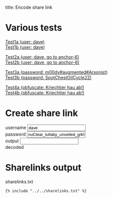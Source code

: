 title: Encode share link

# Various tests

[Test1a (user: dave)](userpass1.md#IWRhdmU6bnVDbGVhcl9sdWxsYWJ5X3VudmVpbGVkX2c0cmxpYw)\
[Test1b (user: dave)](userpass1.md#!dave:nuClear_lullaby_unveiled_g4rlic)

[Test2a (user: dave, go to anchor-6)](anchor.md#IWRhdmU6bnVDbGVhcl9sdWxsYWJ5X3VudmVpbGVkX2c0cmxpYw#anchor-6)\
[Test2b (user: dave, go to anchor-6)](anchor.md#!dave:nuClear_lullaby_unveiled_g4rlic#anchor-6)

[Test3a (password: m00dy#augmented#Arsonist)](onlypasswords2.md#ITptMDBkeSNhdWdtZW50ZWQjQXJzb25pc3Q)\
[Test3b (password: SpotChestOilCycle22)](onlypasswords2.md#!SpotChestOilCycle22)

[Test4a (obfuscate: Kriechtier hau ab!)](obfuscate.md#ITpLcmllY2h0aWVyIGhhdSBhYiE)\
[Test4b (obfuscate: Kriechtier hau ab!)](obfuscate.md#!Kriechtier%20hau%20ab!)

# Create share link

<div class="w3-row-padding" style="padding-left: 0px;">
  <div class="w3-third">
    <label for="share-user">username</label>
    <input class="w3-input w3-border w3-hover-theme w3-theme-l1" name="share-user" id="share-user" type="text" value="dave" onchange="genB64Url();">
  </div>
  <div class="w3-third">
    <label for="share-pass">password</label>
    <input class="w3-input w3-border w3-hover-theme w3-theme-l1" name="share-pass" id="share-pass" type="text" value="nuClear_lullaby_unveiled_g4rlic" onchange="genB64Url();">
  </div>
</div>

<div class="w3-row-padding w3-margin-top" style="padding-left: 0px;">
  <div class="w3-twothird">
    <label for="share-output">output</label>
    <input class="w3-input w3-border w3-hover-theme w3-theme-l1" name="share-output" id="share-output" type="text" onchange="decB64Url();">
    <div id="output-length"></div>
  </div>
</div>

<div class="w3-row-padding w3-margin-top" style="padding-left: 0px;">
  <div class="w3-twothird">
    <label for="share-decode">decoded</label>
    <code name="share-decode" id="share-decode" type="text"></code>
    <div id="decode-length"></div>
  </div>
</div>

<script>
var share_user = document.getElementById('share-user');
var share_pass = document.getElementById('share-pass');
var share_output = document.getElementById('share-output');
var share_decode = document.getElementById('share-decode');
var share_url = document.getElementById('share-url');
var output_length = document.getElementById('output-length');
var decode_length = document.getElementById('decode-length');
var url_length = document.getElementById('url-length');


//https://developer.mozilla.org/en-US/docs/Glossary/Base64#the_unicode_problem
function base64ToBytes(base64) {
  const binString = atob(base64);
  return Uint8Array.from(binString, (m) => m.codePointAt(0));
}

function bytesToBase64(bytes) {
  const binString = Array.from(bytes, (x) => String.fromCodePoint(x)).join("");
  return btoa(binString);
}

function base64url_decode(input) {
    try {
        return new TextDecoder().decode(base64ToBytes(input.replace(/-/g, '+').replace(/_/g, '/')));
    }
    catch (err) {
        return "!ERROR!";
    }
}
function base64url_encode(input) {
    try {
        return bytesToBase64(new TextEncoder().encode(input)).replace(/\+/g, '-').replace(/\//g, '_').replace(/=+$/, '');
    }
    catch (err) {
        return "!ERROR!";
    }
}


function genB64Url() {
    const str = "!" + share_user.value + ":" + share_pass.value;
    let encstr = base64url_encode(str);
    share_output.value = '#' + encstr;
    decB64Url()
}

function decB64Url() {
    let encstr = share_output.value.substr(1);
    output_length.innerHTML = "length: " + encstr.length;
    let decstr = base64url_decode(encstr)
    share_decode.textContent = decstr;
    decode_length.innerHTML = "length: " + decstr.length;
}
genB64Url();

</script>

# Sharelinks output

sharelinks.txt

```
{% include "../../sharelinks.txt" %}
```
